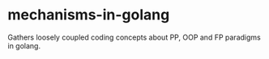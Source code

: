 # mechanisms-in-golang
Gathers loosely coupled coding concepts about PP, OOP and FP paradigms in golang.
